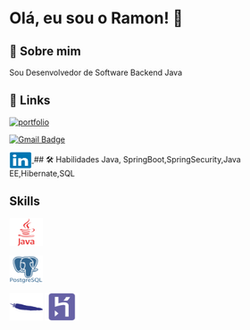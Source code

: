 # Olá, eu sou o Ramon! 👋


## 🚀 Sobre mim
Sou Desenvolvedor de Software Backend Java


## 🔗 Links
[![portfolio](https://img.shields.io/badge/my_portfolio-000?style=for-the-badge&logo=ko-fi&logoColor=white)](https://github.com/r4nd00xv3)

[![Gmail Badge](https://img.shields.io/badge/-Gmail-c14438?style=flat-square&logo=Gmail&logoColor=white&link=mailto:ramon.andradeic@gmail.com)](mailto:ramon.andradeic@gmail.com)

<a href = "https://www.linkedin.com/in/ramonandradebht/" target= "_blank">
  <img align ="center" alt="Ramon Andrade-linkedin" height="30" width="40" src = "https://raw.githubusercontent.com/devicons/devicon/master/icons/linkedin/linkedin-original.svg"
       style = "max-width: 100%;">
</a>
## 🛠 Habilidades
Java, SpringBoot,SpringSecurity,Java EE,Hibernate,SQL



## Skills
<img src = "https://raw.githubusercontent.com/devicons/devicon/master/icons/java/java-plain-wordmark.svg" alt="rails" width="60" height="50"   style = "max-width: 100%;"><img>

<img src = "https://raw.githubusercontent.com/devicons/devicon/master/icons/postgresql/postgresql-plain-wordmark.svg" alt="rails" width="60" height="50"  style = "max-width: 100%;"><img>

<img src = "https://raw.githubusercontent.com/devicons/devicon/master/icons/apache/apache-plain.svg" alt="rails" width="60" height="50"   style = "max-width: 100%;"><img>
<img src = "https://raw.githubusercontent.com/devicons/devicon/master/icons/heroku/heroku-plain.svg" alt="rails" width="60" height="50"   style = "max-width: 100%;"><img>


<!---
r4nd00xv3/r4nd00xv3 is a ✨ special ✨ repository because its `README.md` (this file) appears on your GitHub profile.
You can click the Preview link to take a look at your changes.
--->
